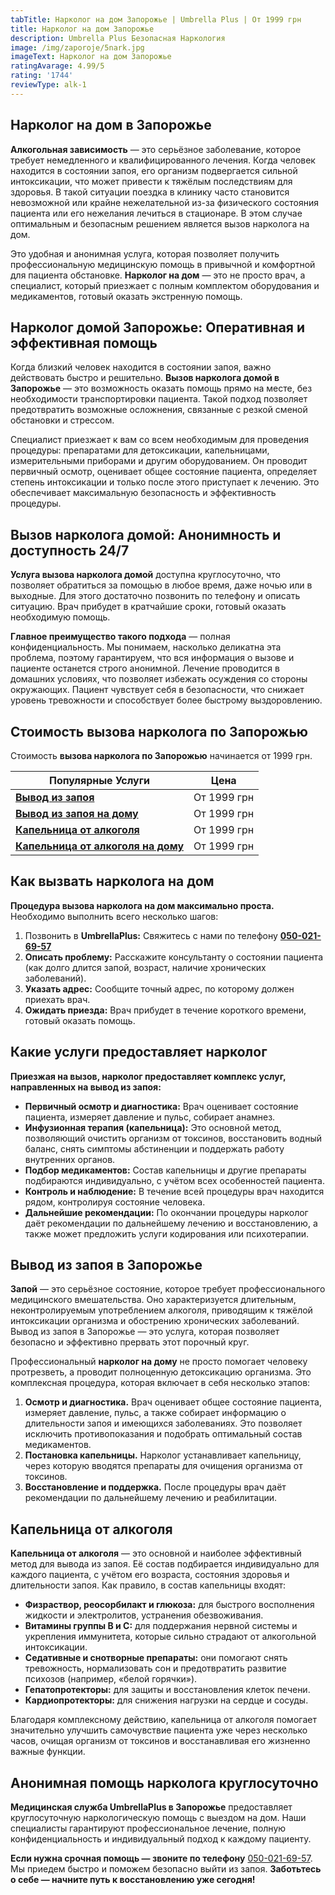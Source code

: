 ```yaml
---
tabTitle: Нарколог на дом Запорожье | Umbrella Plus | От 1999 грн
title: Нарколог на дом Запорожье
description: Umbrella Plus Безопасная Наркология
image: /img/zaporoje/5nark.jpg
imageText: Нарколог на дом Запорожье
ratingAvarage: 4.99/5
rating: '1744'
reviewType: alk-1
---
```


## Нарколог на дом в Запорожье

**Алкогольная зависимость** — это серьёзное заболевание, которое требует немедленного и квалифицированного лечения. Когда человек находится в состоянии запоя, его организм подвергается сильной интоксикации, что может привести к тяжёлым последствиям для здоровья. В такой ситуации поездка в клинику часто становится невозможной или крайне нежелательной из-за физического состояния пациента или его нежелания лечиться в стационаре. В этом случае оптимальным и безопасным решением является вызов нарколога на дом.

Это удобная и анонимная услуга, которая позволяет получить профессиональную медицинскую помощь в привычной и комфортной для пациента обстановке. **Нарколог на дом** — это не просто врач, а специалист, который приезжает с полным комплектом оборудования и медикаментов, готовый оказать экстренную помощь.

## Нарколог домой Запорожье: Оперативная и эффективная помощь

Когда близкий человек находится в состоянии запоя, важно действовать быстро и решительно. **Вызов нарколога домой в Запорожье** — это возможность оказать помощь прямо на месте, без необходимости транспортировки пациента. Такой подход позволяет предотвратить возможные осложнения, связанные с резкой сменой обстановки и стрессом.

Специалист приезжает к вам со всем необходимым для проведения процедуры: препаратами для детоксикации, капельницами, измерительными приборами и другим оборудованием. Он проводит первичный осмотр, оценивает общее состояние пациента, определяет степень интоксикации и только после этого приступает к лечению. Это обеспечивает максимальную безопасность и эффективность процедуры.

## Вызов нарколога домой: Анонимность и доступность 24/7

**Услуга вызова нарколога домой** доступна круглосуточно, что позволяет обратиться за помощью в любое время, даже ночью или в выходные. Для этого достаточно позвонить по телефону и описать ситуацию. Врач прибудет в кратчайшие сроки, готовый оказать необходимую помощь.

**Главное преимущество такого подхода** — полная конфиденциальность. Мы понимаем, насколько деликатна эта проблема, поэтому гарантируем, что вся информация о вызове и пациенте останется строго анонимной. Лечение проводится в домашних условиях, что позволяет избежать осуждения со стороны окружающих. Пациент чувствует себя в безопасности, что снижает уровень тревожности и способствует более быстрому выздоровлению.

## Стоимость вызова нарколога по Запорожью

Стоимость **вызова нарколога по Запорожью** начинается от 1999 грн.

| Популярные Услуги                                                              | Цена        |
| ------------------------------------------------------------------------------ | ----------- |
| **[Вывод из запоя](vivod-iz-zapoia-zaparoje)**                                 | От 1999 грн |
| **[Вывод из запоя на дому](Vivod-iz-zapoia-na-domy-zaporozhye)**               | От 1999 грн |
| **[Капельница от алкоголя](Kapelnica_ot_alkogola_zaporozhye)**                 | От 1999 грн |
| **[Капельница от алкоголя на дому](Kapelnica_ot_alkogola_na_domy_zaporozhye)** | От 1999 грн |

## Как вызвать нарколога на дом

**Процедура вызова нарколога на дом максимально проста.** Необходимо выполнить всего несколько шагов:

1. Позвонить в **UmbrellaPlus:** Свяжитесь с нами по телефону **[050-021-69-57](tel:0500216957)**
2. **Описать проблему:** Расскажите консультанту о состоянии пациента (как долго длится запой, возраст, наличие хронических заболеваний).
3. **Указать адрес:** Сообщите точный адрес, по которому должен приехать врач.
4. **Ожидать приезда:** Врач прибудет в течение короткого времени, готовый оказать помощь.

## Какие услуги предоставляет нарколог

**Приезжая на вызов, нарколог предоставляет комплекс услуг, направленных на вывод из запоя:**

* **Первичный осмотр и диагностика:** Врач оценивает состояние пациента, измеряет давление и пульс, собирает анамнез.
* **Инфузионная терапия (капельница):** Это основной метод, позволяющий очистить организм от токсинов, восстановить водный баланс, снять симптомы абстиненции и поддержать работу внутренних органов.
* **Подбор медикаментов:** Состав капельницы и другие препараты подбираются индивидуально, с учётом всех особенностей пациента.
* **Контроль и наблюдение:** В течение всей процедуры врач находится рядом, контролируя состояние человека.
* **Дальнейшие рекомендации:** По окончании процедуры нарколог даёт рекомендации по дальнейшему лечению и восстановлению, а также может предложить услуги кодирования или психотерапии.

## Вывод из запоя в Запорожье

**Запой** — это серьёзное состояние, которое требует профессионального медицинского вмешательства. Оно характеризуется длительным, неконтролируемым употреблением алкоголя, приводящим к тяжёлой интоксикации организма и обострению хронических заболеваний. Вывод из запоя в Запорожье — это услуга, которая позволяет безопасно и эффективно прервать этот порочный круг.

Профессиональный **нарколог на дому** не просто помогает человеку протрезветь, а проводит полноценную детоксикацию организма. Это комплексная процедура, которая включает в себя несколько этапов:

1. **Осмотр и диагностика.** Врач оценивает общее состояние пациента, измеряет давление, пульс, а также собирает информацию о длительности запоя и имеющихся заболеваниях. Это позволяет исключить противопоказания и подобрать оптимальный состав медикаментов.
2. **Постановка капельницы.** Нарколог устанавливает капельницу, через которую вводятся препараты для очищения организма от токсинов.
3. **Восстановление и поддержка.** После процедуры врач даёт рекомендации по дальнейшему лечению и реабилитации.

## Капельница от алкоголя

**Капельница от алкоголя** — это основной и наиболее эффективный метод для вывода из запоя. Её состав подбирается индивидуально для каждого пациента, с учётом его возраста, состояния здоровья и длительности запоя. Как правило, в состав капельницы входят:

* **Физраствор, реосорбилакт и глюкоза:** для быстрого восполнения жидкости и электролитов, устранения обезвоживания.
* **Витамины группы В и С:** для поддержания нервной системы и укрепления иммунитета, которые сильно страдают от алкогольной интоксикации.
* **Седативные и снотворные препараты:** они помогают снять тревожность, нормализовать сон и предотвратить развитие психозов (например, «белой горячки»).
* **Гепатопротекторы:** для защиты и восстановления клеток печени.
* **Кардиопротекторы:** для снижения нагрузки на сердце и сосуды.

Благодаря комплексному действию, капельница от алкоголя помогает значительно улучшить самочувствие пациента уже через несколько часов, очищая организм от токсинов и восстанавливая его жизненно важные функции.

## Анонимная помощь нарколога круглосуточно

**Медицинская служба UmbrellaPlus в Запорожье** предоставляет круглосуточную наркологическую помощь с выездом на дом. Наши специалисты гарантируют профессиональное лечение, полную конфиденциальность и индивидуальный подход к каждому пациенту.

**Если нужна срочная помощь — звоните по телефону** [050-021-69-57](tel:0500216957). Мы приедем быстро и поможем безопасно выйти из запоя.
**Заботьтесь о себе — начните путь к восстановлению уже сегодня!**
